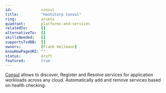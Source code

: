 ```yaml
---
id:             consul
title:      	"HashiCorp Consul"
ring:       	assess
quadrant:   	platforms-and-services
relatedTo:		[]
alternativeTo:	[]
skillsNeeded:	[]
supportsTvdBB:	[]
owners:         [Frank Heilmann]
knowHowPageURI:	""  
status:			draft
featured:       true
---
```


[Consul](https://www.hashicorp.com/products/consul) allows to discover, Register and Resolve services for application workloads across any cloud. Automatically add and remove services based on health checking.